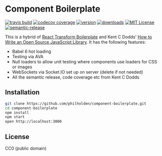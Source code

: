 # Component Boilerplate

[![travis build](https://img.shields.io/travis/philholden/component-boilerplate.svg?style=flat-square)](https://travis-ci.org/philholden/component-boilerplate)
[![codecov coverage](https://img.shields.io/codecov/c/github/philholden/component-boilerplate.svg?style=flat-square)](https://codecov.io/github/philholden/component-boilerplate)
[![version](https://img.shields.io/npm/v/component-boilerplate.svg?style=flat-square)](http://npm.im/component-boilerplate)
[![downloads](https://img.shields.io/npm/dm/component-boilerplate.svg?style=flat-square)](http://npm-stat.com/charts.html?package=component-boilerplate&from=2015-08-01)
[![MIT License](https://img.shields.io/npm/l/component-boilerplate.svg?style=flat-square)](http://opensource.org/licenses/MIT)
[![semantic-release](https://img.shields.io/badge/%20%20%F0%9F%93%A6%F0%9F%9A%80-semantic--release-e10079.svg?style=flat-square)](https://github.com/semantic-release/semantic-release)


This is a hybrid of [React Transform Boilerplate](https://github.com/gaearon/react-transform-boilerplate) and Kent C Dodds' [How to Write an Open Source JavaScript Library](https://egghead.io/lessons/javascript-how-to-write-a-javascript-library-introduction). It has the following features:

* Babel 6 hot loading
* Testing via AVA
* Null loaders to allow unit testing where components use loaders for CSS or images 
* WebSockets via Socket.IO set up on server (delete if not needed)
* All the semantic release, code coverage etc from Kent C Dodds

## Installation

```bash
git clone https://github.com/philholden/component-boilerplate.git
cd component-boilerplate
npm install
npm start
open http://localhost:3000
```

## License

CC0 (public domain)
